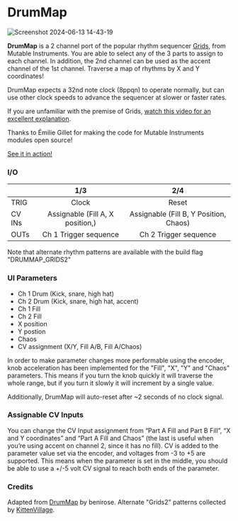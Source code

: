 # DrumMap

![Screenshot 2024-06-13 14-43-19](https://github.com/djphazer/O_C-Phazerville/assets/109086194/46903df9-8ab5-47d4-a785-e1c95e66f65a)

**DrumMap** is a 2 channel port of the popular rhythm sequencer [Grids](https://mutable-instruments.net/modules/grids/), from Mutable Instruments. You are able to select any of the 3 parts to assign to each channel. In addition, the 2nd channel can be used as the accent channel of the 1st channel. Traverse a map of rhythms by X and Y coordinates!

DrumMap expects a 32nd note clock (8ppqn) to operate normally, but can use other clock speeds to advance the sequencer at slower or faster rates.

If you are unfamiliar with the premise of Grids, [watch this video for an excellent explanation](https://www.youtube.com/watch?v=l5yN0N6aTws).

Thanks to Émilie Gillet for making the code for Mutable Instruments modules open source!

[See it in action!](https://youtu.be/yLr3vQJm3wM)

### I/O

|        |               1/3                |                  2/4                   |
| ------ | :------------------------------: | :------------------------------------: |
| TRIG   |              Clock               |                 Reset                  |
| CV INs | Assignable (Fill A, X position,) | Assignable (Fill B, Y Position, Chaos) |
| OUTs   |      Ch 1 Trigger sequence       |         Ch 2 Trigger sequence          |

Note that alternate rhythm patterns are available with the build flag "DRUMMAP_GRIDS2"

### UI Parameters
* Ch 1 Drum (Kick, snare, high hat)
* Ch 2 Drum (Kick, snare, high hat, accent)
* Ch 1 Fill
* Ch 2 Fill
* X position
* Y postion
* Chaos
* CV assignment (X/Y, Fill A/B, Fill A/Chaos)

In order to make parameter changes more performable using the encoder, knob acceleration has been implemented for the "Fill", "X", "Y" and "Chaos" parameters. This means if you turn the knob quickly it will traverse the whole range, but if you turn it slowly it will increment by a single value.

Additionally, DrumMap will auto-reset after ~2 seconds of no clock signal.

### Assignable CV Inputs
You can change the CV Input assignment from “Part A Fill and Part B Fill”, “X and Y coordinates” and “Part A Fill and Chaos” (the last is useful when you’re using accent on channel 2, since it has no fill). CV is added to the parameter value set via the encoder, and voltages from -3 to +5 are supported. This means when the parameter is set in the middle, you should be able to use a +/-5 volt CV signal to reach both ends of the parameter.

### Credits
Adapted from [DrumMap](https://github.com/benirose/O_C-BenisphereSuite/wiki/DrumMap) by benirose. Alternate "Grids2" patterns collected by [KittenVillage](https://github.com/KittenVillage).
